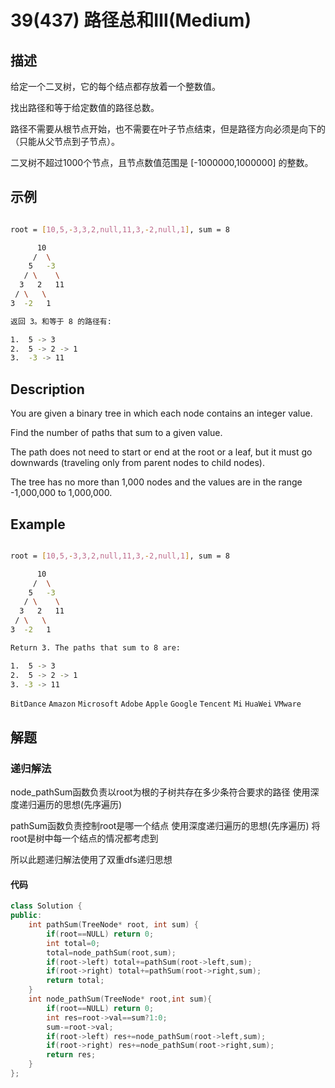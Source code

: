 # 39(437) 路径总和Ⅲ(Medium)

## 描述

给定一个二叉树，它的每个结点都存放着一个整数值。

找出路径和等于给定数值的路径总数。

路径不需要从根节点开始，也不需要在叶子节点结束，但是路径方向必须是向下的（只能从父节点到子节点）。

二叉树不超过1000个节点，且节点数值范围是 [-1000000,1000000] 的整数。

## 示例

```bash 

root = [10,5,-3,3,2,null,11,3,-2,null,1], sum = 8

      10
     /  \
    5   -3
   / \    \
  3   2   11
 / \   \
3  -2   1

返回 3。和等于 8 的路径有:

1.  5 -> 3
2.  5 -> 2 -> 1
3.  -3 -> 11

```

## Description

You are given a binary tree in which each node contains an integer value.

Find the number of paths that sum to a given value.

The path does not need to start or end at the root or a leaf, but it must go downwards (traveling only from parent nodes to child nodes).

The tree has no more than 1,000 nodes and the values are in the range -1,000,000 to 1,000,000.

## Example

```bash

root = [10,5,-3,3,2,null,11,3,-2,null,1], sum = 8

      10
     /  \
    5   -3
   / \    \
  3   2   11
 / \   \
3  -2   1

Return 3. The paths that sum to 8 are:

1.  5 -> 3
2.  5 -> 2 -> 1
3. -3 -> 11

```

`BitDance` `Amazon` `Microsoft` `Adobe` `Apple` `Google` `Tencent` `Mi` `HuaWei` `VMware`


## 解题

### 递归解法

node_pathSum函数负责以root为根的子树共存在多少条符合要求的路径 使用深度递归遍历的思想(先序遍历)

pathSum函数负责控制root是哪一个结点 使用深度递归遍历的思想(先序遍历) 将root是树中每一个结点的情况都考虑到

所以此题递归解法使用了双重dfs递归思想

#### 代码

```C++
class Solution {
public:
    int pathSum(TreeNode* root, int sum) {
        if(root==NULL) return 0;
        int total=0;
        total=node_pathSum(root,sum);
        if(root->left) total+=pathSum(root->left,sum);
        if(root->right) total+=pathSum(root->right,sum);
        return total;
    }
    int node_pathSum(TreeNode* root,int sum){
        if(root==NULL) return 0;
        int res=root->val==sum?1:0;
        sum-=root->val;
        if(root->left) res+=node_pathSum(root->left,sum);
        if(root->right) res+=node_pathSum(root->right,sum);
        return res;
    }
};
```